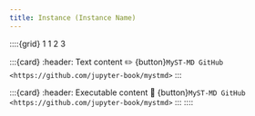 ```yaml
---
title: Instance (Instance Name)
---
```


::::{grid} 1 1 2 3

:::{card}
:header: Text content ✏️
{button}`MyST-MD GitHub <https://github.com/jupyter-book/mystmd>`
:::


:::{card}
:header: Executable content 🔁
{button}`MyST-MD GitHub <https://github.com/jupyter-book/mystmd>`
:::
::::